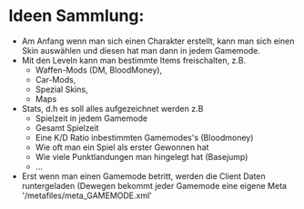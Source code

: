 Ideen Sammlung:
================

- Am Anfang wenn man sich einen Charakter erstellt, kann man sich einen Skin auswählen und diesen hat man dann in jedem Gamemode. 
- Mit den Leveln kann man bestimmte Items freischalten, z.B.
	- Waffen-Mods (DM, BloodMoney),
	- Car-Mods,
	- Spezial Skins,
	- Maps
- Stats, d.h es soll alles aufgezeichnet werden z.B
 	- Spielzeit in jedem Gamemode
 	- Gesamt Spielzeit
 	- Eine K/D Ratio inbestimmten Gamemodes's (Bloodmoney)
 	- Wie oft man ein Spiel als erster Gewonnen hat 
 	- Wie viele Punktlandungen man hingelegt hat (Basejump)
 	- ...
- Erst wenn man einen Gamemode betritt, werden die Client Daten runtergeladen (Dewegen bekommt jeder Gamemode eine eigene Meta '/metafiles/meta_GAMEMODE.xml'